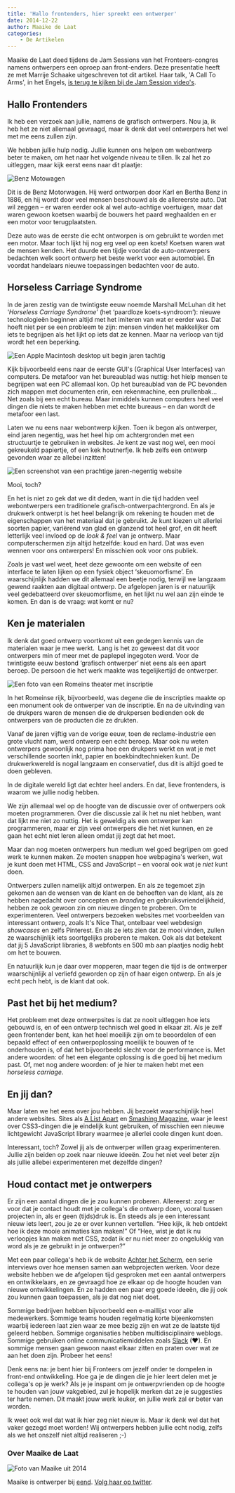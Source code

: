 ```yaml
---
title: 'Hallo frontenders, hier spreekt een ontwerper'
date: 2014-12-22
author: Maaike de Laat
categories:
    - De Artikelen
---
```


Maaike de Laat deed tijdens de Jam Sessions van het Fronteers-congres namens ontwerpers een oproep aan front-enders. Deze presentatie heeft ze met Marrije Schaake uitgeschreven tot dit artikel. Haar talk, 'A Call To Arms', in het Engels, [is terug te kijken bij de Jam Session video's](\congres/2014/jam-session/call-to-arms).

## Hallo Frontenders

Ik heb een verzoek aan jullie, namens de grafisch ontwerpers. Nou ja, ik heb het ze niet allemaal gevraagd, maar ik denk dat veel ontwerpers het wel met me eens zullen zijn.

We hebben jullie hulp nodig. Jullie kunnen ons helpen om webontwerp beter te maken, om het naar het volgende niveau te tillen. Ik zal het zo uitleggen, maar kijk eerst eens naar dit plaatje:

![Benz Motowagen](/_img/blog/2014/benz-patent-motorwagen-nummer-1-02.jpg)

Dit is de Benz Motorwagen. Hij werd ontworpen door Karl en Bertha Benz in 1886, en hij wordt door veel mensen beschouwd als de allereerste auto. Dat wil zeggen – er waren eerder ook al wel auto-achtige voertuigen, maar dat waren gewoon koetsen waarbij de bouwers het paard weghaalden en er een motor voor terugplaatsten.

Deze auto was de eerste die echt ontworpen is om gebruikt te worden met een motor. Maar toch lijkt hij nog erg veel op een koets! Koetsen waren wat de mensen kenden. Het duurde een tijdje voordat de auto-ontwerpers bedachten welk soort ontwerp het beste werkt voor een automobiel. En voordat handelaars nieuwe toepassingen bedachten voor de auto.

## Horseless Carriage Syndrome

In de jaren zestig van de twintigste eeuw noemde Marshall McLuhan dit het ‘_Horseless Carriage Syndrome_’ (het ‘paardloze koets-syndroom’): nieuwe technologieën beginnen altijd met het imiteren van wat er eerder was. Dat hoeft niet per se een probleem te zijn: mensen vinden het makkelijker om iets te begrijpen als het lijkt op iets dat ze kennen. Maar na verloop van tijd wordt het een beperking.

![Een Apple Macintosh desktop uit begin jaren tachtig](/_img/blog/2014/apple-macintosh-desktop.png)

Kijk bijvoorbeeld eens naar de eerste GUI's (Graphical User Interfaces) van computers. De metafoor van het bureaublad was nuttig: het hielp mensen te begrijpen wat een PC allemaal kon. Op het bureaublad van de PC bevonden zich mappen met documenten erin, een rekenmachine, een prullenbak... Net zoals bij een echt bureau. Maar inmiddels kunnen computers heel veel dingen die niets te maken hebben met echte bureaus – en dan wordt de metafoor een last.

Laten we nu eens naar webontwerp kijken. Toen ik begon als ontwerper, eind jaren negentig, was het heel hip om achtergronden met een structuurtje te gebruiken in websites. Je kent ze vast nog wel, een mooi gekreukeld papiertje, of een kek houtnerfje. Ik heb zelfs een ontwerp gevonden waar ze allebei inzitten!

![Een screenshot van een prachtige jaren-negentig website](/_img/blog/2014/david-hasselhoff-screenshot-van-een-prachtige-jaren-negentig-website.jpg)

Mooi, toch?

En het is niet zo gek dat we dit deden, want in die tijd hadden veel webontwerpers een traditionele grafisch-ontwerpachtergrond. En als je drukwerk ontwerpt is het heel belangrijk om rekening te houden met de eigenschappen van het materiaal dat je gebruikt. Je kunt kiezen uit allerlei soorten papier, variërend van glad en glanzend tot heel grof, en dit heeft letterlijk veel invloed op de _look & feel_ van je ontwerp. Maar computerschermen zijn altijd hetzelfde: koud en hard. Dat was even wennen voor ons ontwerpers! En misschien ook voor ons publiek.

Zoals je vast wel weet, heet deze gewoonte om een website of een interface te laten lijken op een fysiek object ‘skeuomorfisme’. En waarschijnlijk hadden we dit allemaal een beetje nodig, terwijl we langzaam gewend raakten aan digitaal ontwerp. De afgelopen jaren is er natuurlijk veel gedebatteerd over skeuomorfisme, en het lijkt nu wel aan zijn einde te komen. En dan is de vraag: wat komt er nu?

## Ken je materialen

Ik denk dat goed ontwerp voortkomt uit een gedegen kennis van de materialen waar je mee werkt.  Lang is het zo geweest dat dit voor ontwerpers min of meer met de paplepel ingegoten werd. Voor de twintigste eeuw bestond ‘grafisch ontwerper’ niet eens als een apart beroep. De persoon die het werk maakte was tegelijkertijd de ontwerper.

![Een foto van een Romeins theater met inscriptie](/_img/blog/2014/inscription-theatre-leptis-magna-libya.jpg)

In het Romeinse rijk, bijvoorbeeld, was degene die de inscripties maakte op een monument ook de ontwerper van de inscriptie. En na de uitvinding van de drukpers waren de mensen die de drukpersen bedienden ook de ontwerpers van de producten die ze drukten.

Vanaf de jaren vijftig van de vorige eeuw, toen de reclame-industrie een grote vlucht nam, werd ontwerp een echt beroep. Maar ook nu weten ontwerpers gewoonlijk nog prima hoe een drukpers werkt en wat je met verschillende soorten inkt, papier en boekbindtechnieken kunt. De drukwerkwereld is nogal langzaam en conservatief, dus dit is altijd goed te doen gebleven.

In de digitale wereld ligt dat echter heel anders. En dat, lieve frontenders, is waarom we jullie nodig hebben.

We zijn allemaal wel op de hoogte van de discussie over of ontwerpers ook moeten programmeren. Over die discussie zal ik het nu niet hebben, want dat lijkt me niet zo nuttig. Het is geweldig als een ontwerper kan programmeren, maar er zijn veel ontwerpers die het niet kunnen, en ze gaan het echt niet leren alleen omdat jij zegt dat het moet.

Maar dan nog moeten ontwerpers hun medium wel goed begrijpen om goed werk te kunnen maken. Ze moeten snappen hoe webpagina's werken, wat je kunt doen met HTML, CSS and JavaScript – en vooral ook wat je _niet_ kunt doen.

Ontwerpers zullen namelijk altijd ontwerpen. En als ze tegemoet zijn gekomen aan de wensen van de klant en de behoeften van de klant, als ze hebben nagedacht over concepten en _branding_ en gebruiksvriendelijkheid, hebben ze ook gewoon zin om nieuwe dingen te proberen. Om te experimenteren. Veel ontwerpers bezoeken websites met voorbeelden van interessant ontwerp, zoals It's Nice That, ontelbaar veel webdesign _showcases_ en zelfs Pinterest. En als ze iets zien dat ze mooi vinden, zullen ze waarschijnlijk iets soortgelijks proberen te maken. Ook als dat betekent dat jij 5 JavaScript libraries, 8 webfonts en 500 mb aan plaatjes nodig hebt om het te bouwen.

En natuurlijk kun je daar over mopperen, maar tegen die tijd is de ontwerper waarschijnlijk al verliefd geworden op zijn of haar eigen ontwerp. En als je echt pech hebt, is de klant dat ook.

## Past het bij het medium?

Het probleem met deze ontwerpsites is dat ze nooit uitleggen hoe iets gebouwd is, en of een ontwerp technisch wel goed in elkaar zit. Als je zelf geen frontender bent, kan het heel moeilijk zijn om te beoordelen of een bepaald effect of een ontwerpoplossing moeilijk te bouwen of te onderhouden is, of dat het bijvoorbeeld slecht voor de performance is. Met andere woorden: of het een elegante oplossing is die goed bij het medium past. Of, met nog andere woorden: of je hier te maken hebt met een _horseless carriage_.

## En jij dan?

Maar laten we het eens over jou hebben. Jij bezoekt waarschijnlijk heel andere websites. Sites als [A List Apart](http://alistapart.com/) en [Smashing Magazine](http://www.smashingmagazine.com/), waar je leest over CSS3-dingen die je eindelijk kunt gebruiken, of misschien een nieuwe lichtgewicht JavaScript library waarmee je allerlei coole dingen kunt doen.

Interessant, toch? Zowel jij als de ontwerper willen graag experimenteren. Jullie zijn beiden op zoek naar nieuwe ideeën. Zou het niet veel beter zijn als jullie allebei experimenteren met dezelfde dingen?

## Houd contact met je ontwerpers

Er zijn een aantal dingen die je zou kunnen proberen. Allereerst: zorg er voor dat je contact houdt met je collega's die ontwerp doen, vooral tussen projecten in, als er geen (tijds)druk is. En steeds als je een interessant nieuw iets leert, zou je ze er over kunnen vertellen. “Hee kijk, ik heb ontdekt hoe ik deze mooie animaties kan maken!” Of “Hee, wist je dat ik nu verloopjes kan maken met CSS, zodat ik er nu niet meer zo ongelukkig van word als je ze gebruikt in je ontwerpen?”

Met een paar collega's heb ik de website [Achter het Scherm](http://achterhetscherm.nl/), een serie interviews over hoe mensen samen aan webprojecten werken. Voor deze website hebben we de afgelopen tijd gesproken met een aantal ontwerpers en ontwikkelaars, en ze gevraagd hoe ze elkaar op de hoogte houden van nieuwe ontwikkelingen. En ze hadden een paar erg goede ideeën, die jij ook zou kunnen gaan toepassen, als je dat nog niet doet.

Sommige bedrijven hebben bijvoorbeeld een e-maillijst voor alle medewerkers. Sommige teams houden regelmatig korte bijeenkomsten waarbij iedereen laat zien waar ze mee bezig zijn en wat ze de laatste tijd geleerd hebben. Sommige organisaties hebben multidisciplinaire weblogs. Sommige gebruiken online communicatiemiddelen zoals [Slack](https://slack.com/) (❤). En sommige mensen gaan gewoon naast elkaar zitten en praten over wat ze aan het doen zijn. Probeer het eens!

Denk eens na: je bent hier bij Fronteers om jezelf onder te dompelen in front-end ontwikkeling. Hoe ga je de dingen die je hier leert delen met je collega's op je werk? Als je je inspant om je ontwerpvrienden op de hoogte te houden van jouw vakgebied, zul je hopelijk merken dat ze je suggesties ter harte nemen. Dit maakt jouw werk leuker, en jullie werk zal er beter van worden.

Ik weet ook wel dat wat ik hier zeg niet nieuw is. Maar ik denk wel dat het vaker gezegd moet worden! Wij ontwerpers hebben jullie echt nodig, zelfs als we het onszelf niet altijd realiseren ;-)

### Over Maaike de Laat

<img src="/_img/blog/2014/maaikedelaat.png" alt="Foto van Maaike uit 2014" class="floating-portrait" />

Maaike is ontwerper bij [eend](http://eend.nl/). [Volg haar op twitter](https://twitter.com/maaike).
